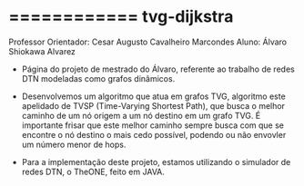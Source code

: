 ============
tvg-dijkstra
============
Professor Orientador:	Cesar Augusto Cavalheiro Marcondes
Aluno: 					Álvaro Shiokawa Alvarez

- Página do projeto de mestrado do Álvaro, referente ao trabalho de redes DTN modeladas como grafos dinâmicos.

- Desenvolvemos um algoritmo que atua em grafos TVG, algoritmo este apelidado de TVSP (Time-Varying Shortest Path),
  que busca o melhor caminho de um nó origem a um nó destino em um grafo TVG. É importante frisar que este melhor
  caminho sempre busca com que se encontre o nó destino o mais cedo possível, podendo ou não envovler um número
  menor de hops.

- Para a implementação deste projeto, estamos utilizando o simulador de redes DTN, o TheONE, feito em JAVA.